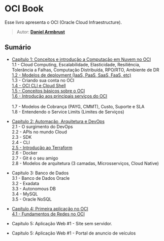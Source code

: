 # OCI Book

Esse livro apresenta o OCI (Oracle Cloud Infraestructure).

> Autor: **[Daniel Armbrust](https://github.com/daniel-armbrust)**

## Sumário

- [Capítulo 1: Conceitos e introdução a Computação em Nuvem no OCI](https://github.com/daniel-armbrust/oci-book/blob/main/chapter-1/README.md) <br>
    1.1 - Cloud Computing, Escalabilidade, Elasticidade, Resiliência, Tolerância a Falhas, Computação Distribuída, RPO/RTO, Ambiente de DR <br>
    [1.2 - Modelos de deployment (IaaS, PaaS, SaaS, FaaS, etc)](https://github.com/daniel-armbrust/oci-book/blob/main/chapter-1/1-2_iaas-paas-saas.md) <br>
    1.3 - Criando sua conta no OCI <br>
    [1.4 - OCI CLI e Cloud Shell](https://github.com/daniel-armbrust/oci-book/blob/main/chapter-1/1-4_ocicli-cloudshell.md) <br>
    [1.5 - Conceitos básicos sobre o OCI](https://github.com/daniel-armbrust/oci-book/blob/main/chapter-1/1-5_conceitos-basicos.md) <br>
    [1.6 - Introdução aos principais serviços do OCI](https://github.com/daniel-armbrust/oci-book/blob/main/chapter-1/1-6_intro-principais-servicos.md) <br>    
    1.7 - Modelos de Cobrança (PAYG, CMMT), Custo, Suporte e SLA <br>
    1.8 - Entendendo o Service Limits (Limites de Serviços) <br>

- [Capítulo 2: Automação, Arquitetura e DevOps](https://github.com/daniel-armbrust/oci-book/blob/main/chapter-2/README.md) <br>
    2.1 - O surgimento do DevOps <br>
    2.2 - APIs no mundo Cloud <br>
    2.3 - SDK <br>
    2.4 - CLI <br>
    [2.5 - Introdução ao Terraform](https://github.com/daniel-armbrust/oci-book/blob/main/chapter-2/2-5_introducao-terraform.md) <br>
    2.6 - Docker <br>
    2.7 - Git é o seu amigo <br>
    2.8 - Modelos de arquitetura (3 camadas, Microsserviços, Cloud Native) <br>

- Capítulo 3: Banco de Dados <br>
    3.1 - Banco de Dados Oracle <br>
    3.2 - Exadata <br>
    3.3 - Autonomous DB <br>
    3.4 - MySQL <br>
    3.5 - Oracle NoSQL <br>

- [Capítulo 4: Primeira aplicação no OCI](https://github.com/daniel-armbrust/oci-book/blob/main/chapter-4/README.md) <br>
    [4.1 - Fundamentos de Redes no OCI](https://github.com/daniel-armbrust/oci-book/blob/main/chapter-4/4-1_fundamentos-redes.md) <br>

- Capítulo 5: Aplicação Web #1 - Site sem servidor.

- Capítulo 5: Aplicação Web #1 - Portal de anuncio de veículos
